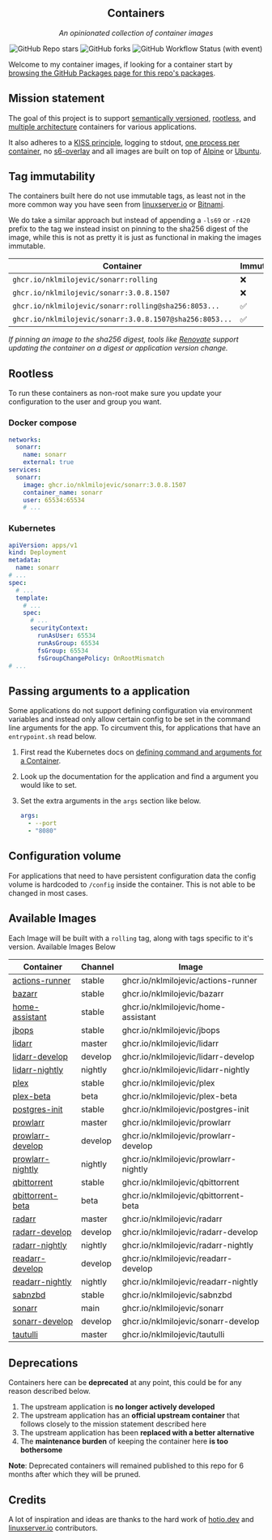 <!---
NOTE: AUTO-GENERATED FILE
to edit this file, instead edit its template at: ./scripts/templates/README.md.j2
-->
<div align="center">


## Containers

_An opinionated collection of container images_

</div>

<div align="center">

![GitHub Repo stars](https://img.shields.io/github/stars/nklmilojevic/containers?style=for-the-badge)
![GitHub forks](https://img.shields.io/github/forks/nklmilojevic/containers?style=for-the-badge)
![GitHub Workflow Status (with event)](https://img.shields.io/github/actions/workflow/status/nklmilojevic/containers/release-scheduled.yaml?style=for-the-badge&label=Scheduled%20Release)

</div>

Welcome to my container images, if looking for a container start by [browsing the GitHub Packages page for this repo's packages](https://github.com/nklmilojevic?tab=packages&repo_name=containers).

## Mission statement

The goal of this project is to support [semantically versioned](https://semver.org/), [rootless](https://rootlesscontaine.rs/), and [multiple architecture](https://www.docker.com/blog/multi-arch-build-and-images-the-simple-way/) containers for various applications.

It also adheres to a [KISS principle](https://en.wikipedia.org/wiki/KISS_principle), logging to stdout, [one process per container](https://testdriven.io/tips/59de3279-4a2d-4556-9cd0-b444249ed31e/), no [s6-overlay](https://github.com/just-containers/s6-overlay) and all images are built on top of [Alpine](https://hub.docker.com/_/alpine) or [Ubuntu](https://hub.docker.com/_/ubuntu).

## Tag immutability

The containers built here do not use immutable tags, as least not in the more common way you have seen from [linuxserver.io](https://fleet.linuxserver.io/) or [Bitnami](https://bitnami.com/stacks/containers).

We do take a similar approach but instead of appending a `-ls69` or `-r420` prefix to the tag we instead insist on pinning to the sha256 digest of the image, while this is not as pretty it is just as functional in making the images immutable.

| Container                                          | Immutable |
|----------------------------------------------------|-----------|
| `ghcr.io/nklmilojevic/sonarr:rolling`                   | ❌         |
| `ghcr.io/nklmilojevic/sonarr:3.0.8.1507`                | ❌         |
| `ghcr.io/nklmilojevic/sonarr:rolling@sha256:8053...`    | ✅         |
| `ghcr.io/nklmilojevic/sonarr:3.0.8.1507@sha256:8053...` | ✅         |

_If pinning an image to the sha256 digest, tools like [Renovate](https://github.com/renovatebot/renovate) support updating the container on a digest or application version change._

## Rootless

To run these containers as non-root make sure you update your configuration to the user and group you want.

### Docker compose

```yaml
networks:
  sonarr:
    name: sonarr
    external: true
services:
  sonarr:
    image: ghcr.io/nklmilojevic/sonarr:3.0.8.1507
    container_name: sonarr
    user: 65534:65534
    # ...
```

### Kubernetes

```yaml
apiVersion: apps/v1
kind: Deployment
metadata:
  name: sonarr
# ...
spec:
  # ...
  template:
    # ...
    spec:
      # ...
      securityContext:
        runAsUser: 65534
        runAsGroup: 65534
        fsGroup: 65534
        fsGroupChangePolicy: OnRootMismatch
# ...
```

## Passing arguments to a application

Some applications do not support defining configuration via environment variables and instead only allow certain config to be set in the command line arguments for the app. To circumvent this, for applications that have an `entrypoint.sh` read below.

1. First read the Kubernetes docs on [defining command and arguments for a Container](https://kubernetes.io/docs/tasks/inject-data-application/define-command-argument-container/).
2. Look up the documentation for the application and find a argument you would like to set.
3. Set the extra arguments in the `args` section like below.

    ```yaml
    args:
      - --port
      - "8080"
    ```

## Configuration volume

For applications that need to have persistent configuration data the config volume is hardcoded to `/config` inside the container. This is not able to be changed in most cases.

## Available Images

Each Image will be built with a `rolling` tag, along with tags specific to it's version. Available Images Below

Container | Channel | Image
--- | --- | ---
[actions-runner](https://github.com/nklmilojevic/containers/pkgs/container/actions-runner) | stable | ghcr.io/nklmilojevic/actions-runner
[bazarr](https://github.com/nklmilojevic/containers/pkgs/container/bazarr) | stable | ghcr.io/nklmilojevic/bazarr
[home-assistant](https://github.com/nklmilojevic/containers/pkgs/container/home-assistant) | stable | ghcr.io/nklmilojevic/home-assistant
[jbops](https://github.com/nklmilojevic/containers/pkgs/container/jbops) | stable | ghcr.io/nklmilojevic/jbops
[lidarr](https://github.com/nklmilojevic/containers/pkgs/container/lidarr) | master | ghcr.io/nklmilojevic/lidarr
[lidarr-develop](https://github.com/nklmilojevic/containers/pkgs/container/lidarr-develop) | develop | ghcr.io/nklmilojevic/lidarr-develop
[lidarr-nightly](https://github.com/nklmilojevic/containers/pkgs/container/lidarr-nightly) | nightly | ghcr.io/nklmilojevic/lidarr-nightly
[plex](https://github.com/nklmilojevic/containers/pkgs/container/plex) | stable | ghcr.io/nklmilojevic/plex
[plex-beta](https://github.com/nklmilojevic/containers/pkgs/container/plex-beta) | beta | ghcr.io/nklmilojevic/plex-beta
[postgres-init](https://github.com/nklmilojevic/containers/pkgs/container/postgres-init) | stable | ghcr.io/nklmilojevic/postgres-init
[prowlarr](https://github.com/nklmilojevic/containers/pkgs/container/prowlarr) | master | ghcr.io/nklmilojevic/prowlarr
[prowlarr-develop](https://github.com/nklmilojevic/containers/pkgs/container/prowlarr-develop) | develop | ghcr.io/nklmilojevic/prowlarr-develop
[prowlarr-nightly](https://github.com/nklmilojevic/containers/pkgs/container/prowlarr-nightly) | nightly | ghcr.io/nklmilojevic/prowlarr-nightly
[qbittorrent](https://github.com/nklmilojevic/containers/pkgs/container/qbittorrent) | stable | ghcr.io/nklmilojevic/qbittorrent
[qbittorrent-beta](https://github.com/nklmilojevic/containers/pkgs/container/qbittorrent-beta) | beta | ghcr.io/nklmilojevic/qbittorrent-beta
[radarr](https://github.com/nklmilojevic/containers/pkgs/container/radarr) | master | ghcr.io/nklmilojevic/radarr
[radarr-develop](https://github.com/nklmilojevic/containers/pkgs/container/radarr-develop) | develop | ghcr.io/nklmilojevic/radarr-develop
[radarr-nightly](https://github.com/nklmilojevic/containers/pkgs/container/radarr-nightly) | nightly | ghcr.io/nklmilojevic/radarr-nightly
[readarr-develop](https://github.com/nklmilojevic/containers/pkgs/container/readarr-develop) | develop | ghcr.io/nklmilojevic/readarr-develop
[readarr-nightly](https://github.com/nklmilojevic/containers/pkgs/container/readarr-nightly) | nightly | ghcr.io/nklmilojevic/readarr-nightly
[sabnzbd](https://github.com/nklmilojevic/containers/pkgs/container/sabnzbd) | stable | ghcr.io/nklmilojevic/sabnzbd
[sonarr](https://github.com/nklmilojevic/containers/pkgs/container/sonarr) | main | ghcr.io/nklmilojevic/sonarr
[sonarr-develop](https://github.com/nklmilojevic/containers/pkgs/container/sonarr-develop) | develop | ghcr.io/nklmilojevic/sonarr-develop
[tautulli](https://github.com/nklmilojevic/containers/pkgs/container/tautulli) | master | ghcr.io/nklmilojevic/tautulli


## Deprecations

Containers here can be **deprecated** at any point, this could be for any reason described below.

1. The upstream application is **no longer actively developed**
2. The upstream application has an **official upstream container** that follows closely to the mission statement described here
3. The upstream application has been **replaced with a better alternative**
4. The **maintenance burden** of keeping the container here **is too bothersome**

**Note**: Deprecated containers will remained published to this repo for 6 months after which they will be pruned.

## Credits

A lot of inspiration and ideas are thanks to the hard work of [hotio.dev](https://hotio.dev/) and [linuxserver.io](https://www.linuxserver.io/) contributors.